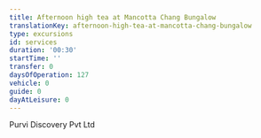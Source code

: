 ```yaml
---
title: Afternoon high tea at Mancotta Chang Bungalow
translationKey: afternoon-high-tea-at-mancotta-chang-bungalow
type: excursions
id: services
duration: '00:30'
startTime: ''
transfer: 0
daysOfOperation: 127
vehicle: 0
guide: 0
dayAtLeisure: 0
---
```

Purvi Discovery Pvt Ltd